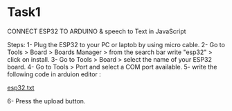 # Task1
CONNECT ESP32 TO ARDUINO &amp; speech to Text in JavaScript

Steps:
1- Plug the ESP32 to your PC or laptob by using micro cable.
2- Go to Tools > Board > Boards Manager > from the search bar write "esp32" > click on install.
3- Go to Tools > Board > select the name of your ESP32 board.
4- Go to Tools > Port and select a COM port available.
5- write the following code in arduion editor :

[esp32.txt](https://github.com/AmjadAlshakhs/Task1/files/9073514/esp32.txt)

6- Press the upload button.
